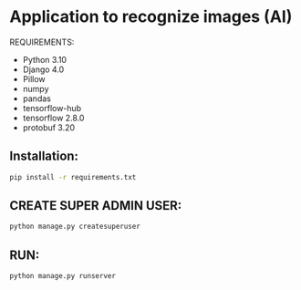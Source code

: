 # Application to recognize images (AI)
REQUIREMENTS:
- Python 3.10
- Django 4.0
- Pillow
- numpy
- pandas
- tensorflow-hub
- tensorflow 2.8.0
- protobuf 3.20

## Installation:
```sh
pip install -r requirements.txt
```

## CREATE SUPER ADMIN USER:
```sh
python manage.py createsuperuser
```

## RUN:
```sh
python manage.py runserver
```




